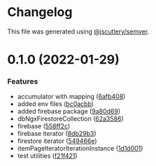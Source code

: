 # Changelog

This file was generated using [@jscutlery/semver](https://github.com/jscutlery/semver).

# 0.1.0 (2022-01-29)


### Features

* accumulator with mapping ([6afb408](https://github.com/dereekb/dbcomponents/commit/6afb4083a9339ae2aa3aac7a536ee383d0aa77b8))
* added env files ([bc0acbb](https://github.com/dereekb/dbcomponents/commit/bc0acbb615c03ab3d9ae0d57b67d0b865c959b23))
* added firebase package ([9a80d69](https://github.com/dereekb/dbcomponents/commit/9a80d69abd0cb0a67888554d388a4f1f393bdc78))
* dbNgxFirestoreCollection ([62a3586](https://github.com/dereekb/dbcomponents/commit/62a3586bb49ad36614ee2812047533749fcd6ace))
* firebase ([558ff2c](https://github.com/dereekb/dbcomponents/commit/558ff2c906bff7e83fecf8332c61a5c7a0bb57d8))
* firebase iterator ([8db29b3](https://github.com/dereekb/dbcomponents/commit/8db29b3cc8ad64a6a98e7f4f290b37adfad02bd6))
* firestore iterator ([549466e](https://github.com/dereekb/dbcomponents/commit/549466e167085f43dfcf72623270dcdb7f39a684))
* itemPageIteratorIterationInstance ([1d1d001](https://github.com/dereekb/dbcomponents/commit/1d1d00100916c209abe870f9d7aa25e11ba487db))
* test utilities ([f21f421](https://github.com/dereekb/dbcomponents/commit/f21f42187b594046138bc904495393b508a0dc45))
